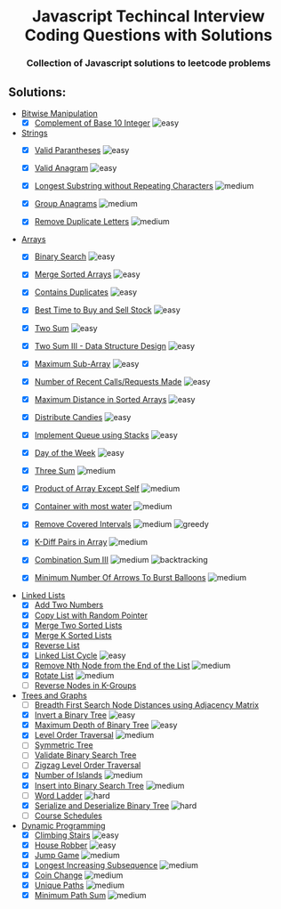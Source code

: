 <h1 align="center"> Javascript Techincal Interview Coding Questions with Solutions</h1>
<h3 align="center">Collection of Javascript solutions to leetcode problems</h3>

## Solutions:


- [Bitwise Manipulation](https://github.com/sbrshkappa/Javascript-Interview-LeetCode/tree/master/Bitwise%20Manipulation)
    - [x] [Complement of Base 10 Integer](https://github.com/sbrshkappa/Javascript-Interview-LeetCode/tree/master/Bitwise%20Manipulation/ComplementOfBase10Integer) ![easy](https://img.shields.io/badge/-easy-brightgreen)

- [Strings](https://github.com/sbrshkappa/Javascript-Interview-LeetCode/tree/master/Strings)
    - [x] [Valid Parantheses](https://github.com/sbrshkappa/Javascript-Interview-LeetCode/tree/master/Strings/ValidParantheses) ![easy](https://img.shields.io/badge/-easy-brightgreen)
    - [x] [Valid Anagram](https://github.com/sbrshkappa/Javascript-Interview-LeetCode/tree/master/Strings/IsAnagram) ![easy](https://img.shields.io/badge/-easy-brightgreen)
    - [x] [Longest Substring without Repeating Characters](https://github.com/sbrshkappa/Javascript-Interview-LeetCode/tree/master/Strings/LongestSubstringWithoutRepeatingCharacters) ![medium](https://img.shields.io/badge/-medium-orange)
    - [x] [Group Anagrams](https://github.com/sbrshkappa/Javascript-Interview-LeetCode/tree/master/Strings/GroupAnagrams) ![medium](https://img.shields.io/badge/-medium-orange)
    - [x] [Remove Duplicate Letters](https://github.com/sbrshkappa/Javascript-Interview-LeetCode/tree/master/Strings/RemoveDuplicateLetters) ![medium](https://img.shields.io/badge/-medium-orange)
    
    
- [Arrays](https://github.com/sbrshkappa/Javascript-Interview-LeetCode/tree/master/Arrays)
    - [x] [Binary Search](https://github.com/sbrshkappa/Javascript-Interview-LeetCode/tree/master/Arrays/BinarySearch) ![easy](https://img.shields.io/badge/-easy-brightgreen)
    - [x] [Merge Sorted Arrays](https://github.com/sbrshkappa/Javascript-Interview-LeetCode/tree/master/Arrays/MergeSortedArrays) ![easy](https://img.shields.io/badge/-easy-brightgreen)
    - [x] [Contains Duplicates](https://github.com/sbrshkappa/Javascript-Interview-LeetCode/tree/master/Arrays/ContainsDuplicate) ![easy](https://img.shields.io/badge/-easy-brightgreen)
    - [x] [Best Time to Buy and Sell Stock](https://github.com/sbrshkappa/Javascript-Interview-LeetCode/tree/master/Arrays/BestTimeToBuyAndSellStock) ![easy](https://img.shields.io/badge/-easy-brightgreen)
    - [x] [Two Sum](https://github.com/sbrshkappa/Javascript-Interview-LeetCode/tree/master/Arrays/TwoSum) ![easy](https://img.shields.io/badge/-easy-brightgreen)
    - [x] [Two Sum III - Data Structure Design](https://github.com/sbrshkappa/Javascript-Interview-LeetCode/tree/master/Arrays/TwoSumIII-DataStructureDesign) ![easy](https://img.shields.io/badge/-easy-brightgreen)
    - [x] [Maximum Sub-Array](https://github.com/sbrshkappa/Javascript-Interview-LeetCode/tree/master/Arrays/MaximumSubArray) ![easy](https://img.shields.io/badge/-easy-brightgreen)
    - [x] [Number of Recent Calls/Requests Made](https://github.com/sbrshkappa/Javascript-Interview-LeetCode/tree/master/Arrays/NumberOfRecentCalls) ![easy](https://img.shields.io/badge/-easy-brightgreen)
    - [x] [Maximum Distance in Sorted Arrays](https://github.com/sbrshkappa/Javascript-Interview-LeetCode/tree/master/Arrays/MaximumDistanceInArrays) ![easy](https://img.shields.io/badge/-easy-brightgreen)
    - [x] [Distribute Candies](https://github.com/sbrshkappa/Javascript-Interview-LeetCode/tree/master/Arrays/DistributeCandies) ![easy](https://img.shields.io/badge/-easy-brightgreen)
    - [x] [Implement Queue using Stacks](https://github.com/sbrshkappa/Javascript-Interview-LeetCode/tree/master/Arrays/ImplementQueueUsingStacks) ![easy](https://img.shields.io/badge/-easy-brightgreen)
    - [x] [Day of the Week](https://github.com/sbrshkappa/Javascript-Interview-LeetCode/tree/master/Arrays/DayOfTheWeek) ![easy](https://img.shields.io/badge/-easy-brightgreen)
    - [x] [Three Sum](https://github.com/sbrshkappa/Javascript-Interview-LeetCode/tree/master/Arrays/ThreeSum) ![medium](https://img.shields.io/badge/-medium-orange)
    - [x] [Product of Array Except Self](https://github.com/sbrshkappa/Javascript-Interview-LeetCode/tree/master/Arrays/ProductOfArrayExceptSelf) ![medium](https://img.shields.io/badge/-medium-orange)
    - [x] [Container with most water](https://github.com/sbrshkappa/Javascript-Interview-LeetCode/tree/master/Arrays/ContainerWithMostWater) ![medium](https://img.shields.io/badge/-medium-orange)
    - [x] [Remove Covered Intervals](https://github.com/sbrshkappa/Javascript-Interview-LeetCode/tree/master/Arrays/RemoveCoveredIntervals) ![medium](https://img.shields.io/badge/-medium-orange) ![greedy](https://img.shields.io/badge/-greedy-blue)
    - [x] [K-Diff Pairs in Array](https://github.com/sbrshkappa/Javascript-Interview-LeetCode/tree/master/Arrays/K-DiffPairsInArray) ![medium](https://img.shields.io/badge/-medium-orange)
    - [x] [Combination Sum III](https://github.com/sbrshkappa/Javascript-Interview-LeetCode/tree/master/Arrays/CombinationSumIII) ![medium](https://img.shields.io/badge/-medium-orange) ![backtracking](https://img.shields.io/badge/-backtracking-blue)
    - [x] [Minimum Number Of Arrows To Burst Balloons](https://github.com/sbrshkappa/Javascript-Interview-LeetCode/tree/master/Arrays/MinimumNumberOfArrowsToBurstBalloon) ![medium](https://img.shields.io/badge/-medium-orange)
    


- [Linked Lists](https://github.com/sbrshkappa/Javascript-Interview-LeetCode/tree/master/LinkedLists)
    - [x] [Add Two Numbers](https://github.com/sbrshkappa/Javascript-Interview-LeetCode/blob/master/LinkedLists/AddTwoNumbers)
    - [x] [Copy List with Random Pointer](https://github.com/sbrshkappa/Javascript-Interview-LeetCode/tree/master/LinkedLists/CopyListWithRandomPointer)
    - [x] [Merge Two Sorted Lists](https://github.com/sbrshkappa/Javascript-Interview-LeetCode/tree/master/LinkedLists/MergeTwoSortedLists)
    - [x] [Merge K Sorted Lists](https://github.com/sbrshkappa/Javascript-Interview-LeetCode/tree/master/LinkedLists/MergeKSortedLists)
    - [x] [Reverse List](https://github.com/sbrshkappa/Javascript-Interview-LeetCode/tree/master/LinkedLists/ReverseList)
    - [x] [Linked List Cycle](https://github.com/sbrshkappa/Javascript-Interview-LeetCode/tree/master/LinkedLists/LinkedListCycle) ![easy](https://img.shields.io/badge/-easy-brightgreen)
    - [x] [Remove Nth Node from the End of the List](https://github.com/sbrshkappa/Javascript-Interview-LeetCode/tree/master/LinkedLists/RemoveNthNodeFromEndOfList) ![medium](https://img.shields.io/badge/-medium-orange)
    - [x] [Rotate List](https://github.com/sbrshkappa/Javascript-Interview-LeetCode/tree/master/LinkedLists/RotateList) ![medium](https://img.shields.io/badge/-medium-orange)
    - [ ] [Reverse Nodes in K-Groups](https://github.com/sbrshkappa/Javascript-Interview-LeetCode/tree/master/LinkedLists/ReverseNodesink-Group)

- [Trees and Graphs](https://github.com/sbrshkappa/Javascript-Interview-LeetCode/tree/master/Trees%20and%20Graphs)
    - [ ] [Breadth First Search Node Distances using Adjacency Matrix](https://github.com/sbrshkappa/Javascript-Interview-LeetCode/tree/master/Trees%20and%20Graphs/BreadthFirstSearchDistances-AM)
    - [x] [Invert a Binary Tree](https://github.com/sbrshkappa/Javascript-Interview-LeetCode/tree/master/Trees%20and%20Graphs/InvertBinaryTree) ![easy](https://img.shields.io/badge/-easy-brightgreen) 
    - [x] [Maximum Depth of Binary Tree](https://github.com/sbrshkappa/Javascript-Interview-LeetCode/tree/master/Trees%20and%20Graphs/MaximumDepthOfBinaryTree) ![easy](https://img.shields.io/badge/-easy-brightgreen) 
    - [x] [Level Order Traversal](https://github.com/sbrshkappa/Javascript-Interview-LeetCode/tree/master/Trees%20and%20Graphs/Level%20Order%20Traversal) ![medium](https://img.shields.io/badge/-medium-orange)
    - [ ] [Symmetric Tree](https://github.com/sbrshkappa/Javascript-Interview-LeetCode/tree/master/Trees%20and%20Graphs/Symmetric%20Tree)
    - [ ] [Validate Binary Search Tree](https://github.com/sbrshkappa/Javascript-Interview-LeetCode/tree/master/Trees%20and%20Graphs/ValidateBinarySearchTree)
    - [ ] [Zigzag Level Order Traversal](https://github.com/sbrshkappa/Javascript-Interview-LeetCode/tree/master/Trees%20and%20Graphs/ZigZagLevelOrder)
    - [x] [Number of Islands](https://github.com/sbrshkappa/Javascript-Interview-LeetCode/tree/master/Trees%20and%20Graphs/NumberOfIslands) ![medium](https://img.shields.io/badge/-medium-orange)
    - [x] [Insert into Binary Search Tree](https://github.com/sbrshkappa/Javascript-Interview-LeetCode/tree/master/Trees%20and%20Graphs/InsertIntoBinarySearchTree) ![medium](https://img.shields.io/badge/-medium-orange)
    - [ ] [Word Ladder](https://github.com/sbrshkappa/Javascript-Interview-LeetCode/tree/master/Trees%20and%20Graphs/Word%20Ladder) ![hard](https://img.shields.io/badge/-hard-red)
    - [x] [Serialize and Deserialize Binary Tree](https://github.com/sbrshkappa/Javascript-Interview-LeetCode/tree/master/Trees%20and%20Graphs/SerializeAndDeserializeBinaryTree) ![hard](https://img.shields.io/badge/-hard-red)
    - [ ] [Course Schedules](https://github.com/sbrshkappa/Javascript-Interview-LeetCode/tree/master/Trees%20and%20Graphs/Course%20Schedule)

- [Dynamic Programming](https://github.com/sbrshkappa/Javascript-Interview-LeetCode/tree/master/Dynamic%20Programming)
    - [x] [Climbing Stairs](https://github.com/sbrshkappa/Javascript-Interview-LeetCode/tree/master/Dynamic%20Programming/ClimbingStairs) ![easy](https://img.shields.io/badge/-easy-brightgreen)
    - [x] [House Robber](https://github.com/sbrshkappa/Javascript-Interview-LeetCode/tree/master/Dynamic%20Programming/HouseRobber) ![easy](https://img.shields.io/badge/-easy-brightgreen)
    - [x] [Jump Game](https://github.com/sbrshkappa/Javascript-Interview-LeetCode/tree/master/Dynamic%20Programming/CanJump) ![medium](https://img.shields.io/badge/-medium-orange)
    - [x] [Longest Increasing Subsequence](https://github.com/sbrshkappa/Javascript-Interview-LeetCode/tree/master/Dynamic%20Programming/LongestIncreasingSubsequence) ![medium](https://img.shields.io/badge/-medium-orange)
    - [x] [Coin Change](https://github.com/sbrshkappa/Javascript-Interview-LeetCode/tree/master/Dynamic%20Programming/CoinChange) ![medium](https://img.shields.io/badge/-medium-orange)
    - [x] [Unique Paths](https://github.com/sbrshkappa/Javascript-Interview-LeetCode/tree/master/Dynamic%20Programming/UniquePaths) ![medium](https://img.shields.io/badge/-medium-orange)
    - [x] [Minimum Path Sum](https://github.com/sbrshkappa/Javascript-Interview-LeetCode/tree/master/Dynamic%20Programming/MinimumPathSum) ![medium](https://img.shields.io/badge/-medium-orange)
